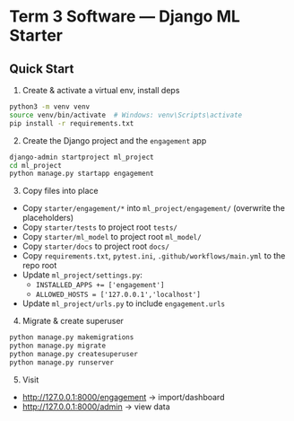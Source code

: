 # Term 3 Software — Django ML Starter

## Quick Start

1) Create & activate a virtual env, install deps
```bash
python3 -m venv venv
source venv/bin/activate  # Windows: venv\Scripts\activate
pip install -r requirements.txt
```

2) Create the Django project and the `engagement` app
```bash
django-admin startproject ml_project
cd ml_project
python manage.py startapp engagement
```

3) Copy files into place
- Copy `starter/engagement/*` into `ml_project/engagement/` (overwrite the placeholders)
- Copy `starter/tests` to project root `tests/`
- Copy `starter/ml_model` to project root `ml_model/`
- Copy `starter/docs` to project root `docs/`
- Copy `requirements.txt`, `pytest.ini`, `.github/workflows/main.yml` to the repo root
- Update `ml_project/settings.py`:
  - `INSTALLED_APPS += ['engagement']`
  - `ALLOWED_HOSTS = ['127.0.0.1','localhost']`
- Update `ml_project/urls.py` to include `engagement.urls`

4) Migrate & create superuser
```bash
python manage.py makemigrations
python manage.py migrate
python manage.py createsuperuser
python manage.py runserver
```

5) Visit
- http://127.0.0.1:8000/engagement → import/dashboard
- http://127.0.0.1:8000/admin → view data

